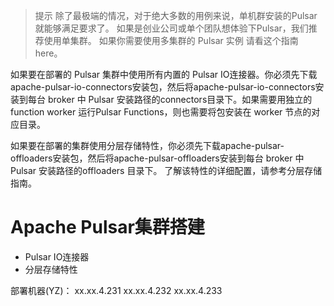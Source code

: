 

>提示
除了最极端的情况，对于绝大多数的用例来说，单机群安装的Pulsar就能够满足要求了。 如果是创业公司或单个团队想体验下Pulsar，我们推荐使用单集群。 如果你需要使用多集群的 Pulsar 实例 请看这个指南here。

如果要在部署的 Pulsar 集群中使用所有内置的 Pulsar IO连接器。你必须先下载apache-pulsar-io-connectors安装包，然后将apache-pulsar-io-connectors安装到每台 broker 中 Pulsar 安装路径的connectors目录下。如果需要用独立的 function worker 运行Pulsar Functions，则也需要将包安装在 worker 节点的对应目录。

如果要在部署的集群使用分层存储特性，你必须先下载apache-pulsar-offloaders安装包，然后将apache-pulsar-offloaders安装到每台 broker 中 Pulsar 安装路径的offloaders 目录下。 了解该特性的详细配置，请参考分层存储指南。




# Apache Pulsar集群搭建

* Pulsar IO连接器
* 分层存储特性


部署机器(YZ)：
xx.xx.4.231
xx.xx.4.232
xx.xx.4.233